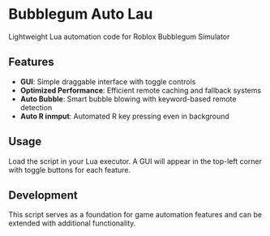 # Bubblegum Auto Lau

Lightweight Lua automation code for Roblox Bubblegum Simulator

## Features
- **GUI**: Simple draggable interface with toggle controls
- **Optimized Performance**: Efficient remote caching and fallback systems
- **Auto Bubble**: Smart bubble blowing with keyword-based remote detection
- **Auto R inmput**: Automated R key pressing even in background

## Usage
Load the script in your Lua executor. A GUI will appear in the top-left corner with toggle buttons for each feature.

## Development
This script serves as a foundation for game automation features and can be extended with additional functionality.
